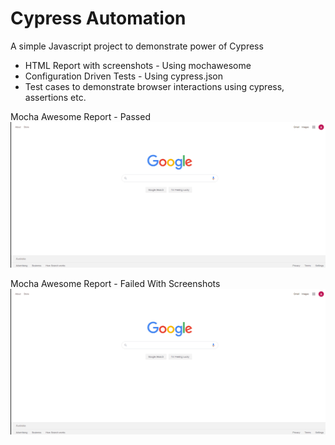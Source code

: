 # Cypress Automation

A simple Javascript project to demonstrate power of Cypress

* HTML Report with screenshots - Using mochawesome
* Configuration Driven Tests - Using cypress.json
* Test cases to demonstrate browser interactions using cypress, assertions etc.

 Mocha Awesome Report - Passed
![Recordit GIF](docs/mochawesome_passed.gif)


 Mocha Awesome Report - Failed With Screenshots
![Recordit GIF](docs/mochawesome_passed.gif)
